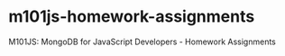 m101js-homework-assignments
===========================

M101JS: MongoDB for JavaScript Developers - Homework Assignments
